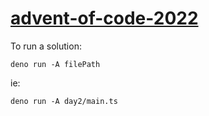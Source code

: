 # [advent-of-code-2022](https://adventofcode.com/2022)

To run a solution:

`deno run -A filePath`

ie:

`deno run -A day2/main.ts`
